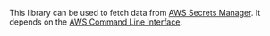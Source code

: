 This library can be used to fetch data from
[AWS Secrets Manager](https://aws.amazon.com/secrets-manager/).
It depends on the
[AWS Command Line Interface](https://aws.amazon.com/cli/).
